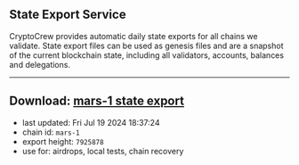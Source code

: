 ## State Export Service
CryptoCrew provides automatic daily state exports for all chains we validate. State export files can be used as genesis files and are a snapshot of the current blockchain state, including all validators, accounts, balances and delegations.

---
**Download: [mars-1 state export](https://dl-eu2.ccvalidators.com/SERVICE/mars/mars-1_export_7925878.json)**
---

- last updated: Fri Jul 19 2024 18:37:24
- chain id: `mars-1`
- export height: `7925878`
- use for: airdrops, local tests, chain recovery
